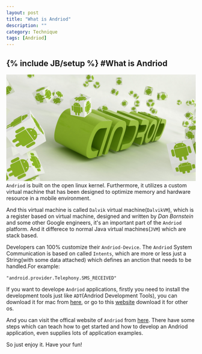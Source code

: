 ```yaml
---
layout: post
title: "What is Andriod"
description: ""
category: Technique
tags: [Andriod]
---
```

{% include JB/setup %}
#What is Andriod
---
![Andriod](/assets/images/android.jpg)
`Andriod` is built on the open linux kernel. Furthermore, it utilizes a custom virtual machine that has been designed to optimize memory and hardware resource in a mobile environment.   

And this virtual machine is called `Dalvik` virtual machine(`DalvikVM`), which is  a register based on virtual machine, designed and written by *Dan Bornstein* and some other Google engineers, it's an important part of the `Andriod` platform. And it differece to normal Java virtual machines(`JVM`) which are stack based.   

Developers can 100% customize their `Andriod-Device`. The `Andriod` System Communication is based on called `Intents`, which are more or less just a String(with some data attached) which defines an anction that needs to be handled.For example:   
```
"android.provider.Telephony.SMS_RECEIVED"
```

If you want to develope `Andriod` applications, firstly you need to install the development tools just like `ADT`(Andriod Development Tools), you can download it  for mac from [here](https://dl.google.com/android/adt/adt-bundle-mac-x86_64-20140702.zip), or go to this [website](http://developer.android.com/sdk/index.html) download it for other os.   

And you can visit the offical website of `Andriod` from [here](http://developer.android.com/index.html). There have some steps which can teach how to get started and how to develop an Andriod application, even supplies lots of application examples.   

So just enjoy it. Have your fun!

   

